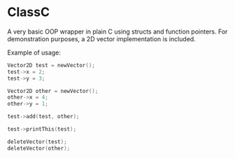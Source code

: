 # ClassC
A very basic OOP wrapper in plain C using structs and function pointers. For demonstration purposes, a 2D vector implementation is included.

Example of usage:

```C
Vector2D test = newVector();
test->x = 2;
test->y = 3;

Vector2D other = newVector();
other->x = 4;
other->y = 1;

test->add(test, other);

test->printThis(test);

deleteVector(test);
deleteVector(other);
```
